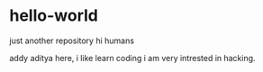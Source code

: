 # hello-world
just another repository 
hi humans

addy aditya here, i like learn coding
i am very intrested in hacking.
